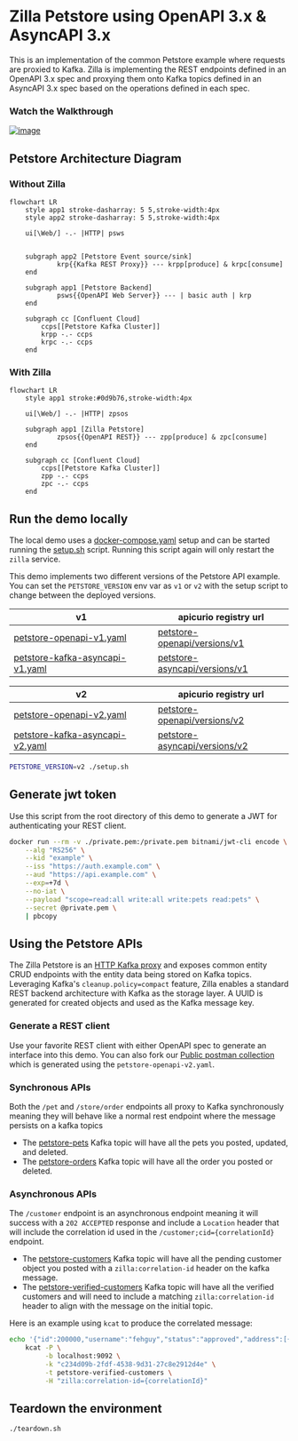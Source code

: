 # Zilla Petstore using OpenAPI 3.x & AsyncAPI 3.x

This is an implementation of the common Petstore example where requests are proxied to Kafka. Zilla is implementing the REST endpoints defined in an OpenAPI 3.x spec and proxying them onto Kafka topics defined in an AsyncAPI 3.x spec based on the operations defined in each spec.

### Watch the Walkthrough

[![image](https://img.youtube.com/vi/FemWt31R7jg/0.jpg)](https://youtu.be/FemWt31R7jg)

## Petstore Architecture Diagram

### Without Zilla

```mermaid
flowchart LR
    style app1 stroke-dasharray: 5 5,stroke-width:4px
    style app2 stroke-dasharray: 5 5,stroke-width:4px

    ui[\Web/] -.- |HTTP| psws


    subgraph app2 [Petstore Event source/sink]
            krp{{Kafka REST Proxy}} --- krpp[produce] & krpc[consume]
    end

    subgraph app1 [Petstore Backend]
            psws{{OpenAPI Web Server}} --- | basic auth | krp
    end

    subgraph cc [Confluent Cloud]
        ccps[[Petstore Kafka Cluster]]
        krpp -.- ccps
        krpc -.- ccps
    end
```

### With Zilla


```mermaid
flowchart LR
    style app1 stroke:#0d9b76,stroke-width:4px

    ui[\Web/] -.- |HTTP| zpsos

    subgraph app1 [Zilla Petstore]
            zpsos{{OpenAPI REST}} --- zpp[produce] & zpc[consume]
    end

    subgraph cc [Confluent Cloud]
        ccps[[Petstore Kafka Cluster]]
        zpp -.- ccps
        zpc -.- ccps
    end
```



## Run the demo locally

The local demo uses a [docker-compose.yaml](docker-compose.yaml) setup and can be started running the [setup.sh](setup.sh) script. Running this script again will only restart the `zilla` service.

This demo implements two different versions of the Petstore API example. You can set the `PETSTORE_VERSION` env var as `v1` or `v2` with the setup script to change between the deployed versions.

|v1 | apicurio registry url|
| -- | -- |
| [petstore-openapi-v1.yaml](petstore-openapi-v1.yaml) | [petstore-openapi/versions/v1](http://localhost:8081/apis/registry/v2/groups/petstore/artifacts/petstore-openapi/versions/v1) |
| [petstore-kafka-asyncapi-v1.yaml](petstore-kafka-asyncapi-v1.yaml) | [petstore-asyncapi/versions/v1](http://localhost:8081/apis/registry/v2/groups/petstore/artifacts/petstore-asyncapi/versions/v1) |

| v2 | apicurio registry url|
| -- | -- |
| [petstore-openapi-v2.yaml](petstore-openapi-v2.yaml) | [petstore-openapi/versions/v2](http://localhost:8081/apis/registry/v2/groups/petstore/artifacts/petstore-openapi/versions/v2) |
| [petstore-kafka-asyncapi-v2.yaml](petstore-kafka-asyncapi-v2.yaml) | [petstore-asyncapi/versions/v2](http://localhost:8081/apis/registry/v2/groups/petstore/artifacts/petstore-asyncapi/versions/v2) |

```bash
PETSTORE_VERSION=v2 ./setup.sh
```

## Generate jwt token

Use this script from the root directory of this demo to generate a JWT for authenticating your REST client.

```bash
docker run --rm -v ./private.pem:/private.pem bitnami/jwt-cli encode \
    --alg "RS256" \
    --kid "example" \
    --iss "https://auth.example.com" \
    --aud "https://api.example.com" \
    --exp=+7d \
    --no-iat \
    --payload "scope=read:all write:all write:pets read:pets" \
    --secret @private.pem \
    | pbcopy
```

## Using the Petstore APIs

The Zilla Petstore is an [HTTP Kafka proxy](https://docs.aklivity.io/zilla/latest/concepts/kafka-proxies/http-proxy.html) and exposes common entity CRUD endpoints with the entity data being stored on Kafka topics. Leveraging Kafka's `cleanup.policy=compact` feature, Zilla enables a standard REST backend architecture with Kafka as the storage layer. A UUID is generated for created objects and used as the Kafka message key.

### Generate a REST client

Use your favorite REST client with either OpenAPI spec to generate an interface into this demo. You can also fork our [Public postman collection](https://www.postman.com/aklivity-zilla/workspace/aklivity-zilla-live-demos/collection/28401168-ac7e51ac-5560-4169-9e4b-77ea02e5801d) which is generated using the `petstore-openapi-v2.yaml`.

### Synchronous APIs

Both the `/pet` and `/store/order` endpoints all proxy to Kafka synchronously meaning they will behave like a normal rest endpoint where the message persists on a kafka topics

- The [petstore-pets](http://localhost:8080/ui/clusters/localhost/all-topics/petstore-pets/messages) Kafka topic will have all the pets you posted, updated, and deleted.
- The [petstore-orders](http://localhost:8080/ui/clusters/localhost/all-topics/petstore-orders/messages) Kafka topic will have all the order you posted or deleted.

### Asynchronous APIs

The `/customer` endpoint is an asynchronous endpoint meaning it will success with a `202 ACCEPTED` response and include a `Location` header that will include the correlation id used in the `/customer;cid={correlationId}` endpoint.

- The [petstore-customers](http://localhost:8080/ui/clusters/localhost/all-topics/petstore-customers/messages) Kafka topic will have all the pending customer object you posted with a `zilla:correlation-id` header on the kafka message.
- The [petstore-verified-customers](http://localhost:8080/ui/clusters/localhost/all-topics/petstore-verified-customers/messages) Kafka topic will have all the verified customers and will need to include a matching `zilla:correlation-id` header to align with the message on the initial topic.

Here is an example using `kcat` to produce the correlated message:

```sh
echo '{"id":200000,"username":"fehguy","status":"approved","address":[{"street":"437 Lytton","city":"Palo Alto","state":"CA","zip":"94301"}]}' | \
    kcat -P \
         -b localhost:9092 \
         -k "c234d09b-2fdf-4538-9d31-27c8e2912d4e" \
         -t petstore-verified-customers \
         -H "zilla:correlation-id={correlationId}"
```

## Teardown the environment

```bash
./teardown.sh
```
